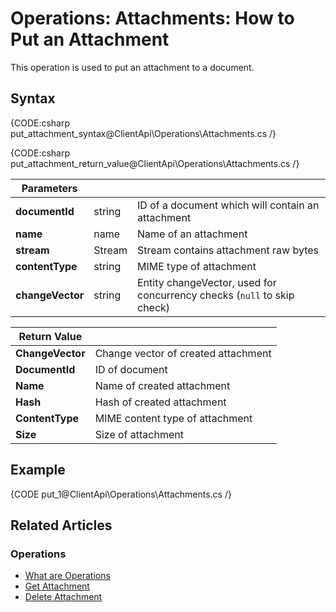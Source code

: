 # Operations: Attachments: How to Put an Attachment

This operation is used to put an attachment to a document. 

## Syntax

{CODE:csharp put_attachment_syntax@ClientApi\Operations\Attachments.cs /}

{CODE:csharp put_attachment_return_value@ClientApi\Operations\Attachments.cs /}

| Parameters | | |
| ------------- | ------------- | ----- |
| **documentId** | string | ID of a document which will contain an attachment |
| **name** | name | Name of an attachment |
| **stream** | Stream | Stream contains attachment raw bytes |
| **contentType** | string | MIME type of attachment |
| **changeVector** | string | Entity changeVector, used for concurrency checks (`null` to skip check) |

| Return Value | |
| ------------- | ----- |
| **ChangeVector** | Change vector of created attachment |
| **DocumentId** | ID of document |
| **Name** | Name of created attachment |
| **Hash** | Hash of created attachment |
| **ContentType** | MIME content type of attachment |
| **Size** | Size of attachment |

## Example

{CODE put_1@ClientApi\Operations\Attachments.cs /}

## Related Articles

### Operations

- [What are Operations](../../../client-api/operations/what-are-operations)
- [Get Attachment](../../../client-api/operations/attachments/get-attachment)
- [Delete Attachment](../../../client-api/operations/attachments/delete-attachment)
